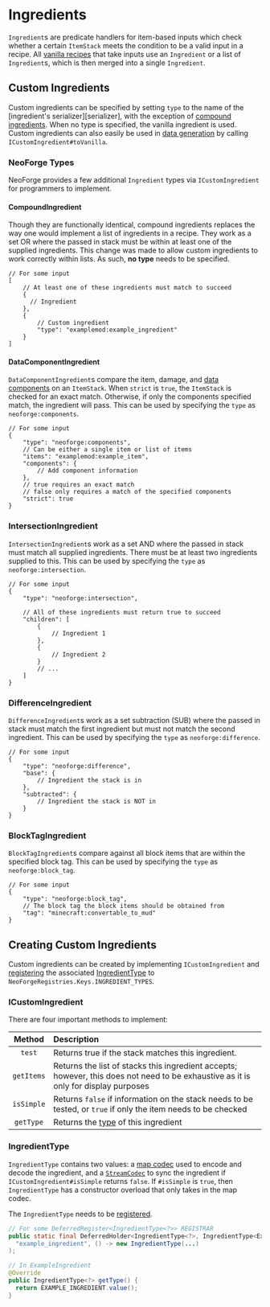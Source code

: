 # Ingredients

`Ingredient`s are predicate handlers for item-based inputs which check whether a certain `ItemStack` meets the condition to be a valid input in a recipe. All [vanilla recipes][recipes] that take inputs use an `Ingredient` or a list of `Ingredient`s, which is then merged into a single `Ingredient`.

## Custom Ingredients

Custom ingredients can be specified by setting `type` to the name of the [ingredient's serializer][serializer], with the exception of [compound ingredients][compound]. When no type is specified, the vanilla ingredient is used. Custom ingredients can also easily be used in [data generation][datagen] by calling `ICustomIngredient#toVanilla`.

### NeoForge Types

NeoForge provides a few additional `Ingredient` types via `ICustomIngredient` for programmers to implement. 

#### CompoundIngredient

Though they are functionally identical, compound ingredients replaces the way one would implement a list of ingredients in a recipe. They work as a set OR where the passed in stack must be within at least one of the supplied ingredients. This change was made to allow custom ingredients to work correctly within lists. As such, **no type** needs to be specified.

```json5
// For some input
[
    // At least one of these ingredients must match to succeed
    {
      // Ingredient
    },
    {
        // Custom ingredient
        "type": "examplemod:example_ingredient"
    }
]
```

#### DataComponentIngredient

`DataComponentIngredient`s compare the item, damage, and [data components][datacomponents] on an `ItemStack`. When `strict` is `true`, the `ItemStack` is checked for an exact match. Otherwise, if only the components specified match, the ingredient will pass. This can be used by specifying the `type` as `neoforge:components`.

```json5
// For some input
{
    "type": "neoforge:components",
    // Can be either a single item or list of items
    "items": "examplemod:example_item",
    "components": {
        // Add component information
    },
    // true requires an exact match
    // false only requires a match of the specified components
    "strict": true
}
```

### IntersectionIngredient

`IntersectionIngredient`s work as a set AND where the passed in stack must match all supplied ingredients. There must be at least two ingredients supplied to this. This can be used by specifying the `type` as `neoforge:intersection`.

```json5
// For some input
{
    "type": "neoforge:intersection",

    // All of these ingredients must return true to succeed
    "children": [
        {
            // Ingredient 1
        },
        {
            // Ingredient 2
        }
        // ...
    ]
}
```

### DifferenceIngredient

`DifferenceIngredient`s work as a set subtraction (SUB) where the passed in stack must match the first ingredient but must not match the second ingredient. This can be used by specifying the `type` as `neoforge:difference`.

```json5
// For some input
{
    "type": "neoforge:difference",
    "base": {
        // Ingredient the stack is in
    },
    "subtracted": {
        // Ingredient the stack is NOT in
    }
}
```

### BlockTagIngredient

`BlockTagIngredient`s compare against all block items that are within the specified block tag. This can be used by specifying the `type` as `neoforge:block_tag`.

```json5
// For some input
{
    "type": "neoforge:block_tag",
    // The block tag the block items should be obtained from
    "tag": "minecraft:convertable_to_mud"
}
```

## Creating Custom Ingredients

Custom ingredients can be created by implementing `ICustomIngredient` and [registering] the associated [IngredientType][type] to `NeoForgeRegistries.Keys.INGREDIENT_TYPES`.

### ICustomIngredient

There are four important methods to implement:

| Method    | Description
|:---------:|:------------------------
`test`      | Returns true if the stack matches this ingredient.
`getItems`  | Returns the list of stacks this ingredient accepts; however, this does not need to be exhaustive as it is only for display purposes
`isSimple`  | Returns `false` if information on the stack needs to be tested, or `true` if only the item needs to be checked
`getType`   | Returns the [type] of this ingredient

### IngredientType

`IngredientType` contains two values: a [map codec][codec] used to encode and decode the ingredient, and a [`StreamCodec`][streamcodec] to sync the ingredient if `ICustomIngredient#isSimple` returns `false`. If `#isSimple` is `true`, then `IngredientType` has a constructor overload that only takes in the map codec.

The `IngredientType` needs to be [registered][registering].

```java
// For some DeferredRegister<IngredientType<?>> REGISTRAR
public static final DeferredHolder<IngredientType<?>, IngredientType<ExampleIngredient>> EXAMPLE_INGREDIENT = REGISTRAR.register(
  "example_ingredient", () -> new IngredientType(...)
);

// In ExampleIngredient
@Override
public IngredientType<?> getType() {
  return EXAMPLE_INGREDIENT.value();
}
```

[recipes]: https://minecraft.wiki/w/Recipe#List_of_recipe_types
[compound]: #compoundingredient
[type]: #ingredienttype
[registering]: ../../../concepts/registries.md
[codec]: ../../../datastorage/codecs.md
[datagen]: datagen.md
[datacomponents]: ../../../items/datacomponents.md
[streamcodec]: ../../../networking/streamcodecs.md
